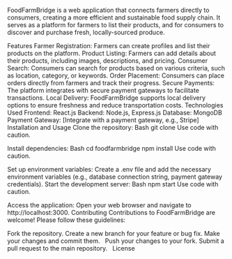 FoodFarmBridge is a web application that connects farmers directly to consumers, creating a more efficient and sustainable food supply chain. It serves as a platform for farmers to list their products, and for consumers to discover and purchase fresh, locally-sourced produce.

Features
Farmer Registration: Farmers can create profiles and list their products on the platform.
Product Listing: Farmers can add details about their products, including images, descriptions, and pricing.
Consumer Search: Consumers can search for products based on various criteria, such as location, category, or keywords.
Order Placement: Consumers can place orders directly from farmers and track their progress.
Secure Payments: The platform integrates with secure payment gateways to facilitate transactions.
Local Delivery: FoodFarmBridge supports local delivery options to ensure freshness and reduce transportation costs.
Technologies Used
Frontend: React.js
Backend: Node.js, Express.js
Database: MongoDB
Payment Gateway: [Integrate with a payment gateway, e.g., Stripe]
Installation and Usage
Clone the repository:
Bash
git clone <your-repository-url>
Use code with caution.

Install dependencies:
Bash
cd foodfarmbridge
npm install
Use code with caution.

Set up environment variables: Create a .env file and add the necessary environment variables (e.g., database connection string, payment gateway credentials).
Start the development server:
Bash
npm start
Use code with caution.

Access the application: Open your web browser and navigate to http://localhost:3000.
Contributing
Contributions to FoodFarmBridge are welcome! Please follow these guidelines:

Fork the repository.
Create a new branch for your feature or bug fix.
Make your changes and commit them.   
Push your changes to your fork.
Submit a pull request to the main repository.   
License
